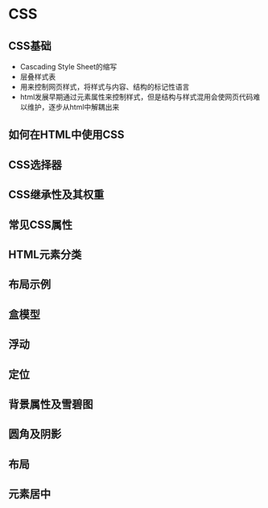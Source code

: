 # CSS

## CSS基础

* Cascading Style Sheet的缩写
* 层叠样式表
* 用来控制网页样式，将样式与内容、结构的标记性语言
* html发展早期通过元素属性来控制样式，但是结构与样式混用会使网页代码难以维护，逐步从html中解耦出来



## 如何在HTML中使用CSS



## CSS选择器



## CSS继承性及其权重



## 常见CSS属性



## HTML元素分类



## 布局示例



## 盒模型



## 浮动



## 定位



## 背景属性及雪碧图



## 圆角及阴影



## 布局



## 元素居中

